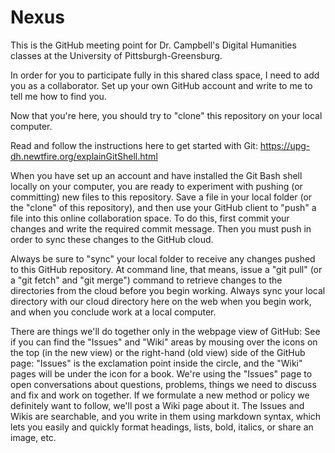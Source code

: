 # Nexus
This is the GitHub meeting point for Dr. Campbell's Digital Humanities classes at the University of Pittsburgh-Greensburg.

In order for you to participate fully in this shared class space, I need to add you as a collaborator. Set up your own GitHub account and write to me to tell me how to find you.

Now that you're here, you should try to "clone" this repository on your local computer.

Read and follow the instructions here to get started with Git: https://upg-dh.newtfire.org/explainGitShell.html

When you have set up an account and have installed the Git Bash shell locally on your computer, you are ready to experiment with pushing (or committing) new files to this repository. Save a file in your local folder (or the "clone" of this repository), and then use your GitHub client to "push" a file into this online collaboration space. To do this, first commit your changes and write the required commit message. Then you must push in order to sync these changes to the GitHub cloud.

Always be sure to "sync" your local folder to receive any changes pushed to this GitHub repository. At command line, that means, issue a "git pull" (or a "git fetch" and "git merge") command to retrieve changes to the directories from the cloud before you begin working. Always sync your local directory with our cloud directory here on the web when you begin work, and when you conclude work at a local computer.

There are things we'll do together only in the webpage view of GitHub: See if you can find the "Issues" and "Wiki" areas by mousing over the icons on the top (in the new view) or the right-hand (old view) side of the GitHub page: "Issues" is the exclamation point inside the circle, and the "Wiki" pages will be under the icon for a book. We're using the "Issues" page to open conversations about questions, problems, things we need to discuss and fix and work on together. If we formulate a new method or policy we definitely want to follow, we'll post a Wiki page about it. The Issues and Wikis are searchable, and you write in them using markdown syntax, which lets you easily and quickly format headings, lists, bold, italics, or share an image, etc.

